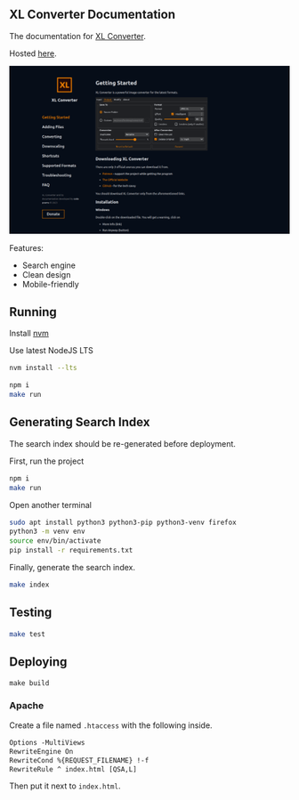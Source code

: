 ## XL Converter Documentation

The documentation for [XL Converter](https://github.com/JacobDev1/xl-converter).

Hosted [here](https://xl-docs.codepoems.eu).

![](./screenshots/desktop.webp)

Features:
- Search engine
- Clean design
- Mobile-friendly

## Running

Install [nvm](https://github.com/nvm-sh/nvm)

Use latest NodeJS LTS

```bash
nvm install --lts
```

```bash
npm i
make run
```

## Generating Search Index

The search index should be re-generated before deployment.

First, run the project

```bash
npm i
make run
```

Open another terminal

```bash
sudo apt install python3 python3-pip python3-venv firefox
python3 -m venv env
source env/bin/activate
pip install -r requirements.txt
```

Finally, generate the search index.

```bash
make index
```

## Testing

```bash
make test
```

## Deploying

```
make build
```

### Apache

Create a file named `.htaccess` with the following inside.

```
Options -MultiViews
RewriteEngine On
RewriteCond %{REQUEST_FILENAME} !-f
RewriteRule ^ index.html [QSA,L]
```

Then put it next to `index.html`.